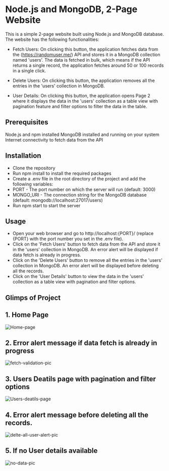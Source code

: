 # Node.js and MongoDB, 2-Page Website
This is a simple 2-page website built using Node.js and MongoDB database. The website has the following functionalities:

* Fetch Users: On clicking this button, the application fetches data from the (https://randomuser.me/) API and stores it in a MongoDB collection named 'users'. The data is fetched in bulk, which means if the API returns a single record, the application fetches around 50 or 100 records in a single click.

* Delete Users: On clicking this button, the application removes all the entries in the 'users' collection in MongoDB.

* User Details: On clicking this button, the application opens Page 2 where it displays the data in the 'users' collection as a table view with pagination feature and filter options to filter the data in the table.

## Prerequisites
Node.js and npm installed
MongoDB installed and running on your system
Internet connectivity to fetch data from the API

## Installation
* Clone the repository
* Run npm install to install the required packages
* Create a .env file in the root directory of the project and add the following variables:
* PORT - The port number on which the server will run (default: 3000)
* MONGO_URI - The connection string for the MongoDB database (default: mongodb://localhost:27017/users)
* Run npm start to start the server

## Usage
* Open your web browser and go to http://localhost:{PORT}/ (replace {PORT} with the port number you set in the .env file).
* Click on the 'Fetch Users' button to fetch data from the API and store it in the 'users' collection in MongoDB. An error alert will be displayed if data fetch is already in progress.
* Click on the 'Delete Users' button to remove all the entries in the 'users' collection in MongoDB. An error alert will be displayed before deleting all the records.
* Click on the 'User Details' button to view the data in the 'users' collection as a table view with pagination and filter options.

## Glimps of Project

## 1. Home Page

![Home-page](https://res.cloudinary.com/dym57v5kc/image/upload/v1677424436/Screenshot_6766_lmrge4.png)

## 2. Error alert message if data fetch is already in progress

![fetch-validation-pic](https://res.cloudinary.com/dym57v5kc/image/upload/v1677424436/Screenshot_6770_m1vgku.png)

## 3. Users Deatils page with pagination and filter options

![Users-deatils-page](https://res.cloudinary.com/dym57v5kc/image/upload/v1677424436/Screenshot_6767_gidzwp.png)

## 4. Error alert message before deleting all the records.

![delte-all-user-alert-pic](https://res.cloudinary.com/dym57v5kc/image/upload/v1677424436/Screenshot_6768_iwssjn.png)

## 5. If no User details available 

![no-data-pic](https://res.cloudinary.com/dym57v5kc/image/upload/v1677424436/Screenshot_6769_pn13ny.png)
